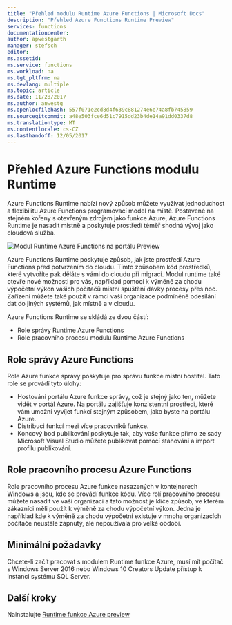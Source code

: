 ```yaml
---
title: "Přehled modulu Runtime Azure Functions | Microsoft Docs"
description: "Přehled Azure Functions Runtime Preview"
services: functions
documentationcenter: 
author: apwestgarth
manager: stefsch
editor: 
ms.assetid: 
ms.service: functions
ms.workload: na
ms.tgt_pltfrm: na
ms.devlang: multiple
ms.topic: article
ms.date: 11/28/2017
ms.author: anwestg
ms.openlocfilehash: 557f071e2cd8d4f639c881274e6e74a8fb745859
ms.sourcegitcommit: a48e503fce6d51c7915dd23b4de14a91dd0337d8
ms.translationtype: MT
ms.contentlocale: cs-CZ
ms.lasthandoff: 12/05/2017
---
```

# <a name="azure-functions-runtime-overview"></a>Přehled Azure Functions modulu Runtime

Azure Functions Runtime nabízí nový způsob můžete využívat jednoduchost a flexibilitu Azure Functions programovací model na místě. Postavené na stejném kořeny s otevřeným zdrojem jako funkce Azure, Azure Functions Runtime je nasadit místně a poskytuje prostředí téměř shodná vývoj jako cloudová služba.

![Modul Runtime Azure Functions na portálu Preview][1]

Azure Functions Runtime poskytuje způsob, jak jste prostředí Azure Functions před potvrzením do cloudu. Tímto způsobem kód prostředků, které vytvoříte pak děláte s vámi do cloudu při migraci.  Modul runtime také otevře nové možnosti pro vás, například pomocí k výměně za chodu výpočetní výkon vašich počítačů místní spuštění dávky procesy přes noc. Zařízení můžete také použít v rámci vaší organizace podmíněně odesílání dat do jiných systémů, jak místně a v cloudu.

Azure Functions Runtime se skládá ze dvou částí:

* Role správy Runtime Azure Functions
* Role pracovního procesu modulu Runtime Azure Functions

## <a name="azure-functions-management-role"></a>Role správy Azure Functions

Role Azure funkce správy poskytuje pro správu funkce místní hostitel. Tato role se provádí tyto úlohy:

* Hostování portálu Azure funkce správy, což je stejný jako ten, můžete vidět v [portál Azure](https://portal.azure.com). Na portálu zajišťuje konzistentní prostředí, které vám umožní vyvíjet funkcí stejným způsobem, jako byste na portálu Azure.
* Distribuci funkcí mezi více pracovníků funkce.
* Koncový bod publikování poskytuje tak, aby vaše funkce přímo ze sady Microsoft Visual Studio můžete publikovat pomocí stahování a import profilu publikování.

## <a name="azure-functions-worker-role"></a>Role pracovního procesu Azure Functions

Role pracovního procesu Azure funkce nasazených v kontejnerech Windows a jsou, kde se provádí funkce kódu.  Více rolí pracovního procesu můžete nasadit ve vaší organizaci a tato možnost je klíče způsob, ve kterém zákazníci měli použít k výměně za chodu výpočetní výkon.  Jedna je například kde k výměně za chodu výpočetní existuje v mnoha organizacích počítače neustále zapnutý, ale nepoužívala pro velké období.

## <a name="minimum-requirements"></a>Minimální požadavky

Chcete-li začít pracovat s modulem Runtime funkce Azure, musí mít počítač s Windows Server 2016 nebo Windows 10 Creators Update přístup k instanci systému SQL Server.

## <a name="next-steps"></a>Další kroky

Nainstalujte [Runtime funkce Azure preview](https://aka.ms/azafrdoc)

<!--Image references-->
[1]: ./media/functions-runtime-overview/AzureFunctionsRuntime_Portal.png
